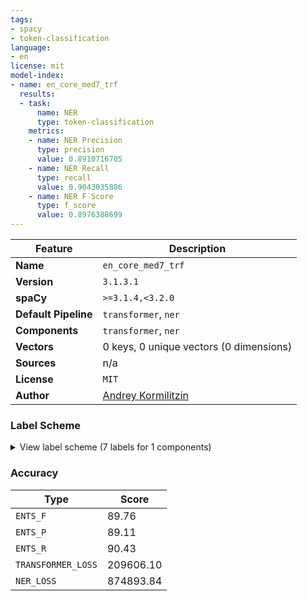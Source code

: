 ```yaml
---
tags:
- spacy
- token-classification
language:
- en
license: mit
model-index:
- name: en_core_med7_trf
  results:
  - task:
      name: NER
      type: token-classification
    metrics:
    - name: NER Precision
      type: precision
      value: 0.8910716705
    - name: NER Recall
      type: recall
      value: 0.9043035886
    - name: NER F Score
      type: f_score
      value: 0.8976388699
---
```

| Feature | Description |
| --- | --- |
| **Name** | `en_core_med7_trf` |
| **Version** | `3.1.3.1` |
| **spaCy** | `>=3.1.4,<3.2.0` |
| **Default Pipeline** | `transformer`, `ner` |
| **Components** | `transformer`, `ner` |
| **Vectors** | 0 keys, 0 unique vectors (0 dimensions) |
| **Sources** | n/a |
| **License** | `MIT` |
| **Author** | [Andrey Kormilitzin](kormilitzin.com) |

### Label Scheme

<details>

<summary>View label scheme (7 labels for 1 components)</summary>

| Component | Labels |
| --- | --- |
| **`ner`** | `DOSAGE`, `DRUG`, `DURATION`, `FORM`, `FREQUENCY`, `ROUTE`, `STRENGTH` |

</details>

### Accuracy

| Type | Score |
| --- | --- |
| `ENTS_F` | 89.76 |
| `ENTS_P` | 89.11 |
| `ENTS_R` | 90.43 |
| `TRANSFORMER_LOSS` | 209606.10 |
| `NER_LOSS` | 874893.84 |